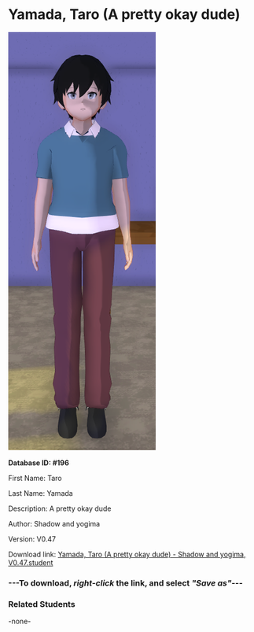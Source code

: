 # Yamada, Taro (A pretty okay dude)

<img src="Files/Yamada, Taro (A pretty okay dude).png" title="Yamada, Taro (A pretty okay dude) - Shadow and yogima, V0.47">

**Database ID: #196**

First Name: Taro

Last Name: Yamada

Description: A pretty okay dude

Author: Shadow and yogima

Version: V0.47

Download link: <a href="https://raw.githubusercontent.com/Arbiter1223/Daigaku-Gurashi-Custom-Students/master/Students/Files/Yamada%2C%20Taro%20(A%20pretty%20okay%20dude)%20-%20Shadow%20and%20yogima%2C%20V0.47.student">Yamada, Taro (A pretty okay dude) - Shadow and yogima, V0.47.student</a>

### ---**To download, _right-click_ the link, and select _"Save as"_**---

### Related Students

-none-
